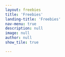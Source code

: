 ```yaml
---
layout: freebies
title: 'Freebies'
landing-title: 'Freebies'
nav-menu: true
description: null
image: null
author: null
show_tile: true

---
```


